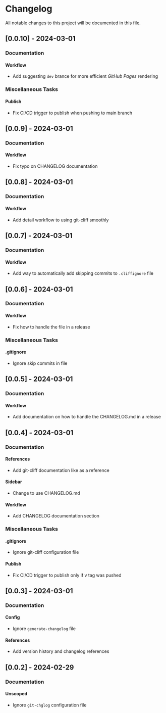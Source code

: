 # Changelog

All notable changes to this project will be documented in this file.

## [0.0.10] - 2024-03-01

### Documentation

#### Workflow

- Add suggesting `dev` brance for more efficient *GitHub Pages* rendering

### Miscellaneous Tasks

#### Publish

- Fix CI/CD trigger to publish when pushing to main branch

## [0.0.9] - 2024-03-01

### Documentation

#### Workflow

- Fix typo on CHANGELOG documentation

## [0.0.8] - 2024-03-01

### Documentation

#### Workflow

- Add detail workflow to using git-cliff smoothly

## [0.0.7] - 2024-03-01

### Documentation

#### Workflow

- Add way to automatically add skipping commits to `.cliffignore` file

## [0.0.6] - 2024-03-01

### Documentation

#### Workflow

- Fix how to handle the  file in a release

### Miscellaneous Tasks

#### .gitignore

- Ignore skip commits in  file

## [0.0.5] - 2024-03-01

### Documentation

#### Workflow

- Add documentation on how to handle the CHANGELOG.md in a release

## [0.0.4] - 2024-03-01

### Documentation

#### References

- Add git-cliff documentation like as a reference

#### Sidebar

- Change to use CHANGELOG.md

#### Workflow

- Add CHANGELOG documentation section

### Miscellaneous Tasks

#### .gitignore

- Ignore git-cliff configuration file

#### Publish

- Fix CI/CD trigger to publish only if v tag was pushed

## [0.0.3] - 2024-03-01

### Documentation

#### Config

- Ignore `generate-changelog` file

#### References

- Add version history and changelog references

## [0.0.2] - 2024-02-29

### Documentation

#### Unscoped

- Ignore `git-chglog` configuration file

<!-- generated by git-cliff -->
